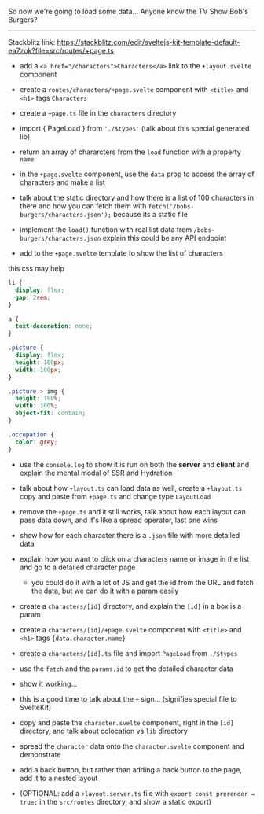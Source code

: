 So now we're going to load some data...
Anyone know the TV Show Bob's Burgers?

---

Stackblitz link: https://stackblitz.com/edit/sveltejs-kit-template-default-ea7zok?file=src/routes/+page.ts

- add a `<a href="/characters">Characters</a>` link to the `+layout.svelte` component
- create a `routes/characters/+page.svelte` component with `<title>` and `<h1>` tags `Characters`
- create a `+page.ts` file in the `characters` directory
- import { PageLoad } from `'./$types'` (talk about this special generated lib)
- return an array of chararcters from the `load` function with a property `name`
- in the `+page.svelte` component, use the `data` prop to access the array of characters and make a list

- talk about the static directory and how there is a list of 100 characters in there and how you can fetch them with
  `fetch('/bobs-burgers/characters.json');` because its a static file
- implement the `load()` function with real list data from `/bobs-burgers/characters.json` explain this could be any API endpoint
- add to the `+page.svelte` template to show the list of characters

this css may help

```css
li {
  display: flex;
  gap: 2rem;
}

a {
  text-decoration: none;
}

.picture {
  display: flex;
  height: 100px;
  width: 100px;
}

.picture > img {
  height: 100%;
  width: 100%;
  object-fit: contain;
}

.occupation {
  color: grey;
}
```

- use the `console.log` to show it is run on both the **server** and **client** and explain the mental modal of SSR and Hydration

- talk about how `+layout.ts` can load data as well, create a `+layout.ts` copy and paste from `+page.ts` and change type `LayoutLoad`
- remove the `+page.ts` and it still works, talk about how each layout can pass data down, and it's like a spread operator, last one wins

- show how for each character there is a `.json` file with more detailed data
- explain how you want to click on a characters name or image in the list and go to a detailed character page
  - you could do it with a lot of JS and get the id from the URL and fetch the data, but we can do it with a param easily
- create a `characters/[id]` directory, and explain the `[id]` in a box is a param
- create a `characters/[id]/+page.svelte` component with `<title>` and `<h1>` tags `{data.character.name}`
- create a `characters/[id].ts` file and import `PageLoad` from `./$types`
- use the `fetch` and the `params.id` to get the detailed character data
- show it working...
- this is a good time to talk about the `+` sign... (signifies special file to SvelteKit)
- copy and paste the `character.svelte` component, right in the `[id]` directory, and talk about colocation vs `lib` directory
- spread the `character` data onto the `character.svelte` component and demonstrate
- add a back button, but rather than adding a back button to the page, add it to a nested layout

- (OPTIONAL: add a `+layout.server.ts` file with `export const prerender = true;` in the `src/routes` directory, and show a static export)

